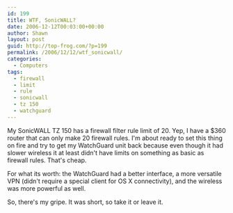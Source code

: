 ```yaml
---
id: 199
title: WTF, SonicWALL?
date: 2006-12-12T00:03:00+00:00
author: Shawn
layout: post
guid: http://top-frog.com/?p=199
permalink: /2006/12/12/wtf_sonicwall/
categories:
  - Computers
tags:
  - firewall
  - limit
  - rule
  - sonicwall
  - tz 150
  - watchguard
---
```

My SonicWALL TZ 150 has a firewall filter rule limit of 20. Yep, I have a $360 router that can only make 20 firewall rules. I'm about ready to set this thing on fire and try to get my WatchGuard unit back because even though it had slower wireless it at least didn't have limits on something as basic as firewall rules. That's cheap.

For what its worth: the WatchGuard had a better interface, a more versatile VPN (didn't require a special client for OS X connectivity), and the wireless was more powerful as well.

So, there's my gripe. It was short, so take it or leave it.